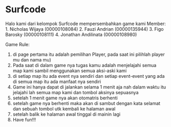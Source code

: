 # Surfcode

Halo kami dari kelompok Surfcode mempersembahkan game kami
Member:
    1. Nicholas Wijaya       (00000108084)
    2. Fauzi Andrian         (00000135944)
    3. Figo Barosky          (00000108111)
    4. Jonathan Andilinata   (00000108980)

Game Rule:
1. di page pertama itu adalah pemilihan Player, pada saat ini pilihlah player mu dan nama mu)
2. Pada saat di dalam game nya tugas kamu adalah menjelajahi semua map kami sambil menggunakan semua aksi-aski kami
3. di setiap map itu ada event nya sendiri dan setiap event-event yang ada di semua map itu ada manfaat nya sendiri
4. Game ini hanya dapat di jalankan selama 1 menit aja nah dalam waktu itu jelajahi lah semua map kami dan tombol aksinya sepuasnya
5. setelah 1 menit game nya akan otomatris berhenti
6. setelah game nya berhenti maka akan di sambut dengan kata selamat dan sebuah tombol utk kembali ke halaman awal
7. setelah balik ke halaman awal tinggal di mainin lagi
8. Have fun!!!
